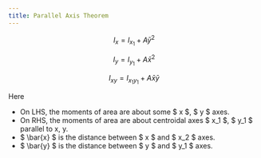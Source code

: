```yaml
---
title: Parallel Axis Theorem
---
```


```math
I_x = I_{x_1} + A\bar{y}^2
```

```math
I_y = I_{y_1} + A\bar{x}^2
```

```math
I_{xy} = I_{x_1 y_1} + A\bar{x}\bar{y}
```

Here

- On LHS, the moments of area are about some $ x $, $ y $ axes.
- On RHS, the moments of area are about centroidal axes $ x_1 $, $ y_1 $
  parallel to x, y.
- $ \bar{x} $ is the distance between $ x $ and $ x_2 $ axes.
- $ \bar{y} $ is the distance between $ y $ and $ y_1 $ axes.
